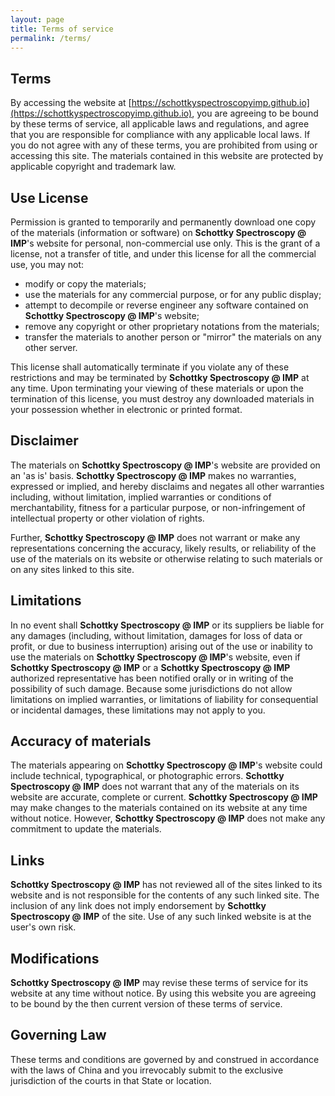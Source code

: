 ```yaml
---
layout: page
title: Terms of service
permalink: /terms/
---
```


## Terms

By accessing the website at [https://schottkyspectroscopyimp.github.io](https://schottkyspectroscopyimp.github.io), you are agreeing to be bound by these terms of service, all applicable laws and regulations, and agree that you are responsible for compliance with any applicable local laws. If you do not agree with any of these terms, you are prohibited from using or accessing this site. The materials contained in this website are protected by applicable copyright and trademark law.

## Use License
Permission is granted to temporarily and permanently download one copy of the materials (information or software) on <b>Schottky Spectroscopy @ IMP</b>'s website for personal, non-commercial use only. This is the grant of a license, not a transfer of title, and under this license for all the commercial use, you may not:<br/>
* modify or copy the materials;
* use the materials for any commercial purpose, or for any public display;
* attempt to decompile or reverse engineer any software contained on <b>Schottky Spectroscopy @ IMP</b>'s website;
* remove any copyright or other proprietary notations from the materials; 
* transfer the materials to another person or "mirror" the materials on any other server.

This license shall automatically terminate if you violate any of these restrictions and may be terminated by <b>Schottky Spectroscopy @ IMP</b> at any time. Upon terminating your viewing of these materials or upon the termination of this license, you must destroy any downloaded materials in your possession whether in electronic or printed format.

## Disclaimer

The materials on <b>Schottky Spectroscopy @ IMP</b>'s website are provided on an 'as is' basis. <b>Schottky Spectroscopy @ IMP</b> makes no warranties, expressed or implied, and hereby disclaims and negates all other warranties including, without limitation, implied warranties or conditions of merchantability, fitness for a particular purpose, or non-infringement of intellectual property or other violation of rights.

Further, <b>Schottky Spectroscopy @ IMP</b> does not warrant or make any representations concerning the accuracy, likely results, or reliability of the use of the materials on its website or otherwise relating to such materials or on any sites linked to this site.

## Limitations

In no event shall <b>Schottky Spectroscopy @ IMP</b> or its suppliers be liable for any damages (including, without limitation, damages for loss of data or profit, or due to business interruption) arising out of the use or inability to use the materials on <b>Schottky Spectroscopy @ IMP</b>'s website, even if <b>Schottky Spectroscopy @ IMP</b> or a <b>Schottky Spectroscopy @ IMP</b> authorized representative has been notified orally or in writing of the possibility of such damage. Because some jurisdictions do not allow limitations on implied warranties, or limitations of liability for consequential or incidental damages, these limitations may not apply to you.

## Accuracy of materials

The materials appearing on <b>Schottky Spectroscopy @ IMP</b>'s website could include technical, typographical, or photographic errors. <b>Schottky Spectroscopy @ IMP</b> does not warrant that any of the materials on its website are accurate, complete or current. <b>Schottky Spectroscopy @ IMP</b> may make changes to the materials contained on its website at any time without notice. However, <b>Schottky Spectroscopy @ IMP</b> does not make any commitment to update the materials.

## Links

<b>Schottky Spectroscopy @ IMP</b> has not reviewed all of the sites linked to its website and is not responsible for the contents of any such linked site. The inclusion of any link does not imply endorsement by <b>Schottky Spectroscopy @ IMP</b> of the site. Use of any such linked website is at the user's own risk.

## Modifications

<b>Schottky Spectroscopy @ IMP</b> may revise these terms of service for its website at any time without notice. By using this website you are agreeing to be bound by the then current version of these terms of service.

## Governing Law

These terms and conditions are governed by and construed in accordance with the laws of China and you irrevocably submit to the exclusive jurisdiction of the courts in that State or location.
